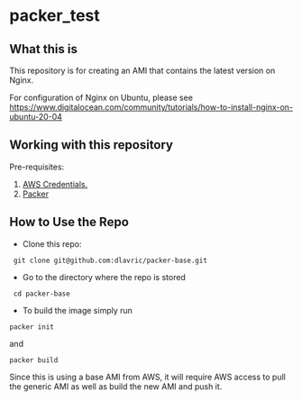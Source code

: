 # packer_test

## What this is

This repository is for creating an AMI that contains the latest version on Nginx.

For configuration of Nginx on Ubuntu, please see https://www.digitalocean.com/community/tutorials/how-to-install-nginx-on-ubuntu-20-04

## Working with this repository

Pre-requisites:
1. [AWS Credentials.](https://docs.aws.amazon.com/cli/latest/userguide/cli-chap-install.html)
2. [Packer](https://learn.hashicorp.com/tutorials/packer/get-started-install-cli)

## How to Use the Repo
- Clone this repo:
```shell
 git clone git@github.com:dlavric/packer-base.git
```

- Go to the directory where the repo is stored
```shell
 cd packer-base
```

- To build the image simply run
```shell
packer init
```

and

```shell
packer build
```

Since this is using a base AMI from AWS, it will require AWS access to pull the generic AMI as well as build the new AMI and push it.
